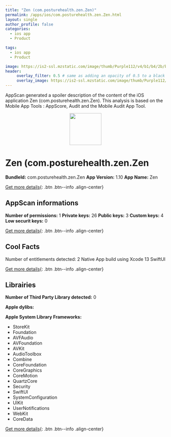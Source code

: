 ```yaml
---
title: "Zen (com.posturehealth.zen.Zen)"
permalink: /apps/ios/com.posturehealth.zen.Zen.html
layout: single
author_profile: false
categories: 
  - ios app 
  - Product 

tags: 
  - ios app 
  - Product 

image: https://is2-ssl.mzstatic.com/image/thumb/Purple112/v4/b1/b4/2b/b1b42b31-5fce-3bfb-49c7-3f5dd31c33a4/AppIcon-1x_U007emarketing-0-10-0-85-220.png/512x512bb.jpg
header: 
     overlay_filter: 0.5 # same as adding an opacity of 0.5 to a black background
     overlay_image: https://is2-ssl.mzstatic.com/image/thumb/Purple112/v4/b1/b4/2b/b1b42b31-5fce-3bfb-49c7-3f5dd31c33a4/AppIcon-1x_U007emarketing-0-10-0-85-220.png/512x512bb.jpg
---
```

AppScan generated a spoiler description of the content of the iOS application Zen (com.posturehealth.zen.Zen). This analysis is based on the Mobile App Tools : AppScore, Audit and the Mobile Audit App Tool.

  
  
<div style="text-align: center;"><img src="https://is2-ssl.mzstatic.com/image/thumb/Purple112/v4/b1/b4/2b/b1b42b31-5fce-3bfb-49c7-3f5dd31c33a4/AppIcon-1x_U007emarketing-0-10-0-85-220.png/512x512bb.jpg" width="100" height="100"></div>  
  
# Zen (com.posturehealth.zen.Zen

**BundleId:** com.posturehealth.zen.Zen
**App Version:** 1.10
**App Name:** Zen


[Get more details](/pricing.html){: .btn .btn--info .align-center}  
  
## AppScan informations 

**Number of permissions:** 1
**Private keys:** 26
**Public keys:** 3
**Custom keys:** 4
**Low securit keys:** 0
  
[Get more details](/pricing.html){: .btn .btn--info .align-center}

## Cool Facts

Number of entitlements detected: 2
Native App
build using Xcode 13
SwiftUI
  
[Get more details](/pricing.html){: .btn .btn--info .align-center}

## Librairies 
**Number of Third Party Library detected:** 0

**Apple dylibs:**


**Apple System Library Frameworks:**
- StoreKit
- Foundation
- AVFAudio
- AVFoundation
- AVKit
- AudioToolbox
- Combine
- CoreFoundation
- CoreGraphics
- CoreMotion
- QuartzCore
- Security
- SwiftUI
- SystemConfiguration
- UIKit
- UserNotifications
- WebKit
- CoreData


  
[Get more details](/pricing.html){: .btn .btn--info .align-center}

